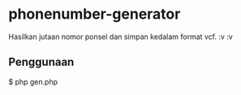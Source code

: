 # phonenumber-generator
Hasilkan jutaan nomor ponsel dan simpan kedalam format vcf. :v :v

## Penggunaan
$ php gen.php
